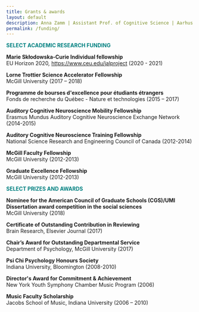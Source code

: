 ```yaml
---
title: Grants & awards
layout: default
description: Anna Zamm | Assistant Prof. of Cognitive Science | Aarhus University
permalink: /funding/
---
```



<p><span style="color: #008080;"><strong>SELECT ACADEMIC RESEARCH FUNDING</strong></span></p>
<p><strong>Marie Skłodowska-Curie Individual fellowship</strong><br />EU Horizon 2020<em>, </em><a href="https://www.ceu.edu/jalproject">https://www.ceu.edu/jalproject</a> (2020 - 2021)</p>
<p><strong>Lorne Trottier Science Accelerator Fellowship</strong><br />McGill University (2017 – 2018)</p>
<p><strong>Programme de bourses d'excellence pour étudiants étrangers</strong><br />Fonds de recherche du Québec - Nature et technologies (2015 – 2017)</p>
<p><strong>Auditory Cognitive Neuroscience Mobility Fellowship</strong><br />Erasmus Mundus Auditory Cognitive Neuroscience Exchange Network (2014-2015)</p>
<p><strong>Auditory Cognitive Neuroscience Training Fellowship</strong><br />National Science Research and Engineering Council of Canada (2012-2014)</p>
<p><strong>McGill Faculty Fellowship</strong><br />McGill University (2012-2013)</p>
<p><strong>Graduate Excellence Fellowship</strong><br />McGill University (2012-2013)</p>
<p><span style="color: #008080;"><strong>SELECT PRIZES AND AWARDS</strong></span></p>
<p><strong>Nominee for the American Council of Graduate Schools (CGS)/UMI Dissertation award competition in the social sciences</strong><br />McGill University (2018)</p>
<p><strong>Certificate of Outstanding Contribution in Reviewing</strong><br />Brain Research, Elsevier Journal (2017)</p>
<p><strong>Chair’s Award for Outstanding Departmental Service</strong><br />Department of Psychology, McGill University (2017)</p>
<p><strong>Psi Chi Psychology Honours Society</strong><br />Indiana University, Bloomington (2008-2010)</p>
<p><strong>Director's Award for Commitment &amp; Achievement </strong><br />New York Youth Symphony Chamber Music Program (2006)</p>
<p><strong>Music Faculty Scholarship</strong><br />Jacobs School of Music, Indiana University (2006 – 2010)</p>
